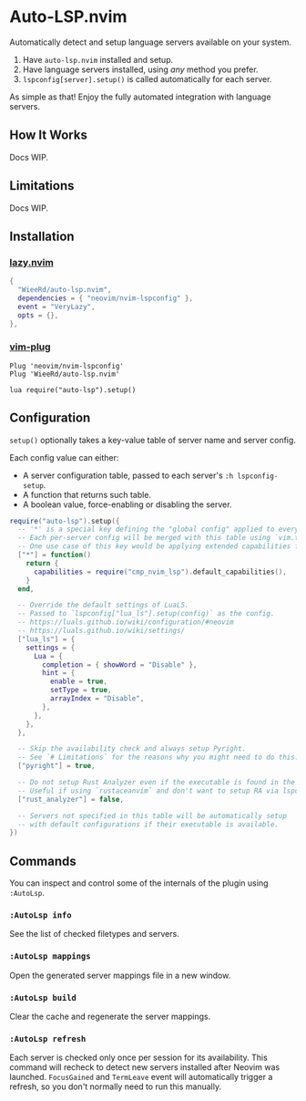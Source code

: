 # Auto-LSP.nvim

Automatically detect and setup language servers available on your system.

1. Have `auto-lsp.nvim` installed and setup.
2. Have language servers installed, using *any* method you prefer.
3. `lspconfig[server].setup()` is called automatically for each server.

As simple as that! Enjoy the fully automated integration with language servers.

## How It Works

Docs WIP.

## Limitations

Docs WIP.

## Installation

### [lazy.nvim]

```lua
{
  "WieeRd/auto-lsp.nvim",
  dependencies = { "neovim/nvim-lspconfig" },
  event = "VeryLazy",
  opts = {},
},
```

[lazy.nvim]: https://github.com/folke/lazy.nvim

### [vim-plug]

```vim
Plug 'neovim/nvim-lspconfig'
Plug 'WieeRd/auto-lsp.nvim'
```

```vim
lua require("auto-lsp").setup()
```

[vim-plug]: https://github.com/junegunn/vim-plug

## Configuration

`setup()` optionally takes a key-value table of server name and server config.

Each config value can either:

- A server configuration table, passed to each server's `:h lspconfig-setup`.
- A function that returns such table.
- A boolean value, force-enabling or disabling the server.

```lua
require("auto-lsp").setup({
  -- '*' is a special key defining the "global config" applied to every server.
  -- Each per-server config will be merged with this table using `vim.tbl_deep_extend()`.
  -- One use case of this key would be applying extended capabilities from nvim-cmp.
  ["*"] = function()
    return {
      capabilities = require("cmp_nvim_lsp").default_capabilities(),
    }
  end,

  -- Override the default settings of LuaLS.
  -- Passed to `lspconfig["lua_ls"].setup(config)` as the config.
  -- https://luals.github.io/wiki/configuration/#neovim
  -- https://luals.github.io/wiki/settings/
  ["lua_ls"] = {
    settings = {
      Lua = {
        completion = { showWord = "Disable" },
        hint = {
          enable = true,
          setType = true,
          arrayIndex = "Disable",
        },
      },
    },
  },

  -- Skip the availability check and always setup Pyright.
  -- See `# Limitations` for the reasons why you might need to do this.
  ["pyright"] = true,

  -- Do not setup Rust Analyzer even if the executable is found in the $PATH.
  -- Useful if using `rustaceanvim` and don't want to setup RA via lspconfig.
  ["rust_analyzer"] = false,

  -- Servers not specified in this table will be automatically setup
  -- with default configurations if their executable is available.
})
```

## Commands

You can inspect and control some of the internals of the plugin using `:AutoLsp`.

### `:AutoLsp info`

See the list of checked filetypes and servers.

### `:AutoLsp mappings`

Open the generated server mappings file in a new window.

### `:AutoLsp build`

Clear the cache and regenerate the server mappings.

### `:AutoLsp refresh`

Each server is checked only once per session for its availability.
This command will recheck to detect new servers installed after Neovim was launched.
`FocusGained` and `TermLeave` event will automatically trigger a refresh,
so you don't normally need to run this manually.
